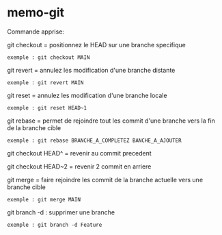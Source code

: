 # memo-git


Commande apprise:

git checkout = positionnez le HEAD sur une branche specifique

	exemple : git checkout MAIN

git revert = annulez les modification d'une branche distante

	exemple : git revert MAIN

git reset = annulez les modification d'une branche locale

	exemple : git reset HEAD~1

git rebase = permet de rejoindre tout les commit d'une branche vers la fin de la branche cible

	exemple : git rebase BRANCHE_A_COMPLETEZ BANCHE_A_AJOUTER

git checkout HEAD^ = revenir au commit precedent

git checkout HEAD~2 = revenir 2 commit en arriere

git merge =  faire rejoindre les commit de la branche actuelle vers une branche cible

	exemple : git merge MAIN

git branch -d : supprimer une branche

	exemple : git branch -d Feature
